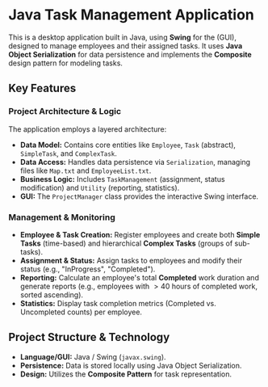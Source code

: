 # Java Task Management Application

This is a desktop application built in Java, using **Swing** for the (GUI), designed to manage employees and their assigned tasks. It uses **Java Object Serialization** for data persistence and implements the **Composite** design pattern for modeling tasks.

## Key Features

### Project Architecture & Logic
The application employs a layered architecture:
* **Data Model:** Contains core entities like `Employee`, `Task` (abstract), `SimpleTask`, and `ComplexTask`.
* **Data Access:** Handles data persistence via `Serialization`, managing files like `Map.txt` and `EmployeeList.txt`.
* **Business Logic:** Includes `TaskManagement` (assignment, status modification) and `Utility` (reporting, statistics).
* **GUI:** The `ProjectManager` class provides the interactive Swing interface.

### Management & Monitoring
* **Employee & Task Creation:** Register employees and create both **Simple Tasks** (time-based) and hierarchical **Complex Tasks** (groups of sub-tasks).
* **Assignment & Status:** Assign tasks to employees and modify their status (e.g., "InProgress", "Completed").
* **Reporting:** Calculate an employee's total **Completed** work duration and generate reports (e.g., employees with $>40$ hours of completed work, sorted ascending).
* **Statistics:** Display task completion metrics (Completed vs. Uncompleted counts) per employee.

## Project Structure & Technology
* **Language/GUI:** Java / Swing (`javax.swing`).
* **Persistence:** Data is stored locally using Java Object Serialization.
* **Design:** Utilizes the **Composite Pattern** for task representation.
